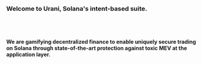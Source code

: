 <br>
<br>
<br>
<br>

### Welcome to Urani, Solana's intent-based suite.

<br>
<br>

#### We are gamifying decentralized finance to enable uniquely secure trading on Solana through state-of-the-art protection against toxic MEV at the application layer.

<br>
<br>
<br>
<br>
